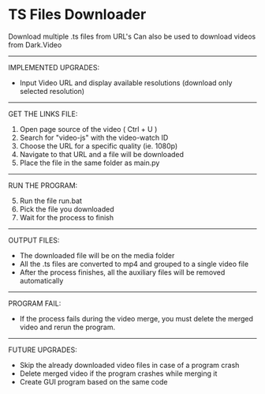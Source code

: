 # TS Files Downloader
Download multiple .ts files from URL's
Can also be used to download videos from Dark.Video
______________________
IMPLEMENTED UPGRADES:

- Input Video URL and display available resolutions (download only selected resolution)
______________________
GET THE LINKS FILE:

1. Open page source of  the video ( Ctrl + U )
2. Search for "video-js" with the video-watch ID
3. Choose the URL for a specific quality (ie. 1080p)
4. Navigate to that URL and a file will be downloaded
5. Place the file in the same folder as main.py
______________________
RUN THE PROGRAM:

5. Run the file run.bat
6. Pick the file you downloaded
7. Wait for the process to finish
______________________
OUTPUT FILES:

- The downloaded file will be on the media folder
- All the .ts files are converted to mp4 and grouped to a single video file
- After the process finishes, all the auxiliary files will be removed automatically
______________________
PROGRAM FAIL:

- If the process fails during the video merge, you must delete the merged video
and rerun the program.
______________________
FUTURE UPGRADES:

- Skip the already downloaded video files in case of a program crash
- Delete merged video if the program crashes while merging it
- Create GUI program based on the same code

